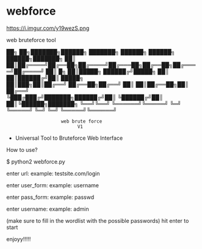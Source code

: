 # webforce


https://i.imgur.com/y19wezS.png










web bruteforce tool


██╗    ██╗███████╗██████╗ ███████╗ ██████╗ ██████╗  ██████╗███████╗
██║    ██║██╔════╝██╔══██╗██╔════╝██╔═══██╗██╔══██╗██╔════╝██╔════╝
██║ █╗ ██║█████╗  ██████╔╝█████╗  ██║   ██║██████╔╝██║     █████╗  
██║███╗██║██╔══╝  ██╔══██╗██╔══╝  ██║   ██║██╔══██╗██║     ██╔══╝  
╚███╔███╔╝███████╗██████╔╝██║     ╚██████╔╝██║  ██║╚██████╗███████╗
 ╚══╝╚══╝ ╚══════╝╚═════╝ ╚═╝      ╚═════╝ ╚═╝  ╚═╝ ╚═════╝╚══════╝
                                                                   
                        web brute force
                              V1
                              
 
 
 
 
 
 
- Universal Tool to Bruteforce Web Interface

How to use?

$ python2 webforce.py

enter url:
example: testsite.com/login

enter user_form:
example: username

enter pass_form:
example: passwd

enter username:
example: admin



(make sure to fill in the wordlist with the possible passwords)
hit enter to start



enjoyy!!!!!
